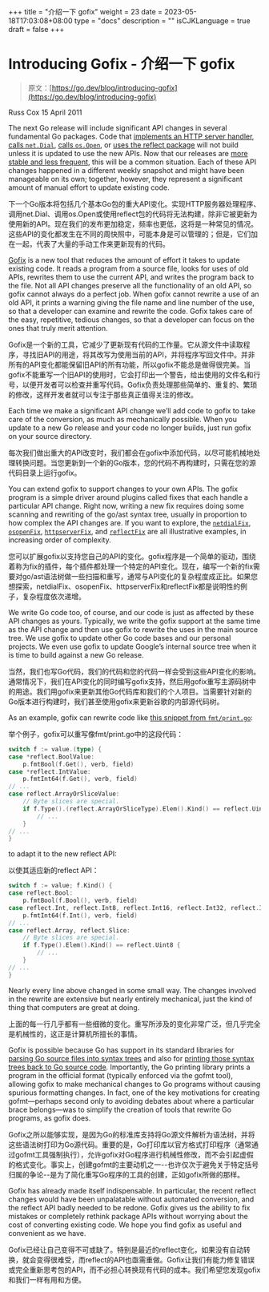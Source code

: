 +++
title = "介绍一下 gofix"
weight = 23
date = 2023-05-18T17:03:08+08:00
type = "docs"
description = ""
isCJKLanguage = true
draft = false
+++

# Introducing Gofix - 介绍一下 gofix

> 原文：[https://go.dev/blog/introducing-gofix](https://go.dev/blog/introducing-gofix)

Russ Cox
15 April 2011

The next Go release will include significant API changes in several fundamental Go packages. Code that [implements an HTTP server handler](http://codereview.appspot.com/4239076), [calls `net.Dial`](http://codereview.appspot.com/4244055), [calls `os.Open`](http://codereview.appspot.com/4357052), or [uses the reflect package](http://codereview.appspot.com/4281055) will not build unless it is updated to use the new APIs. Now that our releases are [more stable and less frequent](https://blog.golang.org/2011/03/go-becomes-more-stable.html), this will be a common situation. Each of these API changes happened in a different weekly snapshot and might have been manageable on its own; together, however, they represent a significant amount of manual effort to update existing code.

下一个Go版本将包括几个基本Go包的重大API变化。实现HTTP服务器处理程序、调用net.Dial、调用os.Open或使用reflect包的代码将无法构建，除非它被更新为使用新的API。现在我们的发布更加稳定，频率也更低，这将是一种常见的情况。这些API的变化都发生在不同的周快照中，可能本身是可以管理的；但是，它们加在一起，代表了大量的手动工作来更新现有的代码。

[Gofix](https://go.dev/cmd/fix/) is a new tool that reduces the amount of effort it takes to update existing code. It reads a program from a source file, looks for uses of old APIs, rewrites them to use the current API, and writes the program back to the file. Not all API changes preserve all the functionality of an old API, so gofix cannot always do a perfect job. When gofix cannot rewrite a use of an old API, it prints a warning giving the file name and line number of the use, so that a developer can examine and rewrite the code. Gofix takes care of the easy, repetitive, tedious changes, so that a developer can focus on the ones that truly merit attention.

Gofix是一个新的工具，它减少了更新现有代码的工作量。它从源文件中读取程序，寻找旧API的用途，将其改写为使用当前的API，并将程序写回文件中。并非所有的API变化都能保留旧API的所有功能，所以gofix不能总是做得很完美。当gofix不能重写一个旧API的使用时，它会打印出一个警告，给出使用的文件名和行号，以便开发者可以检查并重写代码。Gofix负责处理那些简单的、重复的、繁琐的修改，这样开发者就可以专注于那些真正值得关注的修改。

Each time we make a significant API change we’ll add code to gofix to take care of the conversion, as much as mechanically possible. When you update to a new Go release and your code no longer builds, just run gofix on your source directory.

每次我们做出重大的API改变时，我们都会在gofix中添加代码，以尽可能机械地处理转换问题。当您更新到一个新的Go版本，您的代码不再构建时，只需在您的源代码目录上运行gofix。

You can extend gofix to support changes to your own APIs. The gofix program is a simple driver around plugins called fixes that each handle a particular API change. Right now, writing a new fix requires doing some scanning and rewriting of the go/ast syntax tree, usually in proportion to how complex the API changes are. If you want to explore, the [`netdialFix`](https://go.googlesource.com/go/+/go1/src/cmd/fix/netdial.go), [`osopenFix`](https://go.googlesource.com/go/+/go1/src/cmd/fix/osopen.go), [`httpserverFix`](https://go.googlesource.com/go/+/go1/src/cmd/fix/httpserver.go), and [`reflectFix`](https://go.googlesource.com/go/+/go1/src/cmd/fix/reflect.go) are all illustrative examples, in increasing order of complexity.

您可以扩展gofix以支持您自己的API的变化。gofix程序是一个简单的驱动，围绕着称为fix的插件，每个插件都处理一个特定的API变化。现在，编写一个新的fix需要对go/ast语法树做一些扫描和重写，通常与API变化的复杂程度成正比。如果您想探索，netdialFix、osopenFix、httpserverFix和reflectFix都是说明性的例子，复杂程度依次递增。

We write Go code too, of course, and our code is just as affected by these API changes as yours. Typically, we write the gofix support at the same time as the API change and then use gofix to rewrite the uses in the main source tree. We use gofix to update other Go code bases and our personal projects. We even use gofix to update Google’s internal source tree when it is time to build against a new Go release.

当然，我们也写Go代码，我们的代码和您的代码一样会受到这些API变化的影响。通常情况下，我们在API变化的同时编写gofix支持，然后用gofix重写主源码树中的用途。我们用gofix来更新其他Go代码库和我们的个人项目。当需要针对新的Go版本进行构建时，我们甚至使用gofix来更新谷歌的内部源代码树。

As an example, gofix can rewrite code like [this snippet from `fmt/print.go`](http://codereview.appspot.com/4353043/diff/10001/src/pkg/fmt/print.go#newcode657):

举个例子，gofix可以重写像fmt/print.go中的这段代码：

```go
switch f := value.(type) {
case *reflect.BoolValue:
    p.fmtBool(f.Get(), verb, field)
case *reflect.IntValue:
    p.fmtInt64(f.Get(), verb, field)
// ...
case reflect.ArrayOrSliceValue:
    // Byte slices are special.
    if f.Type().(reflect.ArrayOrSliceType).Elem().Kind() == reflect.Uint8 {
        // ...
    }
// ...
}
```

to adapt it to the new reflect API:

以使其适应新的reflect API：

```go
switch f := value; f.Kind() {
case reflect.Bool:
    p.fmtBool(f.Bool(), verb, field)
case reflect.Int, reflect.Int8, reflect.Int16, reflect.Int32, reflect.Int64:
    p.fmtInt64(f.Int(), verb, field)
// ...
case reflect.Array, reflect.Slice:
    // Byte slices are special.
    if f.Type().Elem().Kind() == reflect.Uint8 {
        // ...
    }
// ...
}
```

Nearly every line above changed in some small way. The changes involved in the rewrite are extensive but nearly entirely mechanical, just the kind of thing that computers are great at doing.

上面的每一行几乎都有一些细微的变化。重写所涉及的变化非常广泛，但几乎完全是机械性的，这正是计算机所擅长的事情。

Gofix is possible because Go has support in its standard libraries for [parsing Go source files into syntax trees](https://go.dev/pkg/go/parser) and also for [printing those syntax trees back to Go source code](https://go.dev/pkg/go/printer). Importantly, the Go printing library prints a program in the official format (typically enforced via the gofmt tool), allowing gofix to make mechanical changes to Go programs without causing spurious formatting changes. In fact, one of the key motivations for creating gofmt—perhaps second only to avoiding debates about where a particular brace belongs—was to simplify the creation of tools that rewrite Go programs, as gofix does.

Gofix之所以能够实现，是因为Go的标准库支持将Go源文件解析为语法树，并将这些语法树打印为Go源代码。重要的是，Go打印库以官方格式打印程序（通常通过gofmt工具强制执行），允许gofix对Go程序进行机械性修改，而不会引起虚假的格式变化。事实上，创建gofmt的主要动机之一--也许仅次于避免关于特定括号归属的争论--是为了简化重写Go程序的工具的创建，正如gofix所做的那样。

Gofix has already made itself indispensable. In particular, the recent reflect changes would have been unpalatable without automated conversion, and the reflect API badly needed to be redone. Gofix gives us the ability to fix mistakes or completely rethink package APIs without worrying about the cost of converting existing code. We hope you find gofix as useful and convenient as we have.

Gofix已经让自己变得不可或缺了。特别是最近的reflect变化，如果没有自动转换，就会变得很难受，而reflect的API也亟需重做。Gofix让我们有能力修复错误或完全重新思考包的API，而不必担心转换现有代码的成本。我们希望您发现gofix和我们一样有用和方便。
